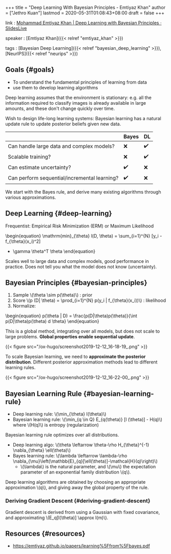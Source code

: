 +++
title = "Deep Learning With Bayesian Principles - Emtiyaz Khan"
author = ["Jethro Kuan"]
lastmod = 2020-05-31T01:08:43+08:00
draft = false
+++

link
: [Mohammad Emtiyaz Khan | Deep Learning with Bayesian Principles · SlidesLive](https://slideslive.com/38921489/deep-learning-with-bayesian-principles)

speaker
: [Emtiyaz Khan]({{< relref "emtiyaz_khan" >}})

tags
: [Bayesian Deep Learning]({{< relref "bayesian_deep_learning" >}}), [NeurIPS]({{< relref "neurips" >}})

## Goals {#goals}

- To understand the fundamental principles of learning from data
- use them to develop learning algorithms

Deep learning assumes that the environment is stationary: e.g. all the
information required to classify images is already available in large
amounts, and these don't change quickly over time.

Wish to design life-long learning systems: Bayesian learning has a
natural update rule to update posterior beliefs given new data.

|                                              | Bayes | DL  |
| -------------------------------------------- | ----- | --- |
| Can handle large data and complex models?    | ❌    | ✔️  |
| Scalable training?                           | ❌    | ✔️  |
| Can estimate uncertainty?                    | ✔️    | ❌  |
| Can perform sequential/incremental learning? | ✔️    | ❌  |

We start with the Bayes rule, and derive many existing algorithms
through various approximations.

## Deep Learning {#deep-learning}

Frequentist: Empirical Risk Minimization (ERM) or Maximum Likelihood

\begin{equation}
\mathrm{min}\_{\theta} l(D, \theta) = \sum\_{i=1}^{N} [y\_i - f\_{\theta}(x\_i)^2]

- \gamma \theta^T \theta
  \end{equation}

Scales well to large data and complex models, good performance in
practice. Does not tell you what the model does not know (uncertainty).

## Bayesian Principles {#bayesian-principles}

1.  Sample \\(\theta \sim p(\theta)\\) : prior
2.  Score \\(p (D| \theta) = \prod\_{i=1}^{N} p(y_i | f\_{\theta}(x_i))\\) : likelihood
3.  Normalize:

\begin{equation}
p(\theta | D) = \frac{p(D|\theta)p(\theta)}{\int p(D|\theta)p(\theta) d \theta}
\end{equation}

This is a global method, integrating over all models, but does not
scale to large problems. **Global properties enable sequential update**.

{{< figure src="/ox-hugo/screenshot2019-12-12_16-18-19_.png" >}}

To scale Bayesian learning, we need to **approximate the posterior
distribution**. Different posterior approximation methods lead to
different learning rules.

{{< figure src="/ox-hugo/screenshot2019-12-12_16-22-00_.png" >}}

## Bayesian Learning Rule {#bayesian-learning-rule}

- Deep learning rule: \\(\min\_{\theta} l(\theta)\\)
- Bayesian learning rule: \\(\min\_{q \in Q} E\_{q(\theta)} [l (\theta)] -
  H(q)\\) where \\(H(q)\\) is entropy (regularization)

Bayesian learning rule optimizes over all distributions.

- Deep learning algo: \\(\theta \leftarrow \theta-\rho H\_{\theta}^{-1} \nabla\_{\theta} \ell(\theta)\\)
- Bayes learning rule: \\(\lambda \leftarrow \lambda-\rho \nabla\_{\mu}\left(\mathbb{E}\_{q}[\ell(\theta)]-\mathcal{H}(q)\right)\\)
  - \\(\lambda\\) is the natural parameter, and \\(\mu\\) the expectation
    parameter of an exponential family distribution \\(q\\).

Deep learning algorithms are obtained by choosing an appropriate
approximation \\(q\\), and giving away the global property of the rule.

### Deriving Gradient Descent {#deriving-gradient-descent}

Gradient descent is derived from using a Gaussian with fixed
covariance, and approximating \\(E_q[l(\theta)] \approx l(m)\\).

## Resources {#resources}

- <https://emtiyaz.github.io/papers/learning%5Ffrom%5Fbayes.pdf>
